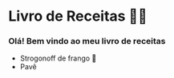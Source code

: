 # Livro de Receitas  👨‍🍳

### Olá! Bem vindo ao meu livro de receitas

 - Strogonoff de frango 🐔
 - Pavê
